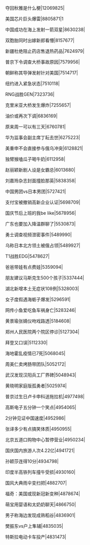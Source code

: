 夺回秋雅是什么梗|12069825|

美国芯片巨头爆雷|8805871|1

中国成功在海上发射一箭双星|8630238|

双胞胎同时出嫁新郎看懵|8157677|

新疆杜绝阻止药店售退热药品|7624979|

普京下令调查大桥事故原因|7579956|

朝鲜称其导弹发射针对美国|7514717|

纽约进入紧急状态|7510118|

RNG战胜GEN|7323736|

克里米亚大桥发生爆炸|7255657|

油价或再次下调|6836169|

原来周一可以有三天|6760781|

华为监事会副主席丁耘去世|6275223|

美重申不会直接参与俄乌冲突|6128821|

独臂猴嗑瓜子喝牛奶|6112958|

赵丽颖新剧人设是女霸总|6013680|

刘嘉玲杂志封面撞脸那英|5838358|

中国男团vs日本男团|5727421|

支付宝被撤销高新企业认证|5698709|

国庆节后上班的我be like|5678956|

广东也要加入降温群聊了|5530873|

勇士调查视频泄密事件|5489990|

乌称日本北方领土被俄占领|5489927|

T1战胜EDG|5478627|

爸爸带娃有点费娃|5359094|

朋友建议马斯克生500个孩子|5337444|

湖北新增本土无症状108例|5328003|

女子度假遇海蛎子爆发|5296591|

网传小鱼爱吃鱼车祸身亡|5283246|

黄景瑜张婧仪吻戏路透|5184608|

郑州人民医院两个院区停诊|5127304|

拜登又口误|5112330|

海地霍乱疫情已7死|5068045|

周美仁卖烤肠带团队|5052172|

武汉发现汉阳兵工厂界碑|5048943|

黄晓明家庭版孤勇者|5025974|

普京过生日卢卡申科送拖拉机|4977498|

高斯电子五分钟一个笑点|4954065|

2分钟见证中国速度|4952986|

张译多少有点搞笑体质|4950955|

北京五道口购物中心暂停营业|4950234|

国庆国内旅游人次4.22亿|4941721|

孙颖莎连得10分|4934798|

印度半高铁列车撞牛受损|4930160|

国风大典雨伞变扫把|4882707|

福奇：美国或现新冠新变种|4878674|

萌宝用婴语和太奶奶聊天|4866750|

男子称海边发现成熟稻谷|4836901|

樊振东vs户上隼辅|4835035|

特斯拉电动卡车投产|4831473|

